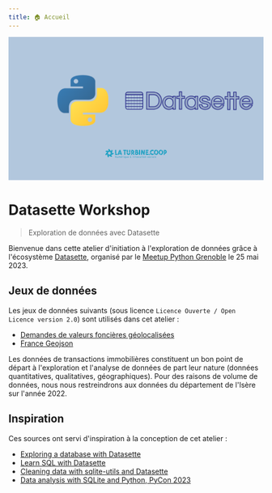 ```yaml
---
title: 🏠 Accueil
---
```


![Cover](static/cover.png)

# Datasette Workshop

> Exploration de données avec Datasette

Bienvenue dans cette atelier d'initiation à l'exploration de données grâce à l'écosystème [Datasette](https://datasette.io), organisé par le [Meetup Python Grenoble](https://meetup-python-grenoble.github.io) le 25 mai 2023.

## Jeux de données

Les jeux de données suivants (sous licence `Licence Ouverte / Open Licence version 2.0`) sont utilisés dans cet atelier :

- [Demandes de valeurs foncières géolocalisées](https://www.data.gouv.fr/fr/datasets/demandes-de-valeurs-foncieres-geolocalisees/)
- [France Geojson](https://github.com/gregoiredavid/france-geojson/)

Les données de transactions immobilières constituent un bon point de départ à l'exploration et l'analyse de données de part leur nature (données quantitatives, qualitatives, géographiques). Pour des raisons de volume de données, nous nous restreindrons aux données du département de l'Isère sur l'année 2022.

## Inspiration

Ces sources ont servi d'inspiration à la conception de cet atelier :

- [Exploring a database with Datasette](https://datasette.io/tutorials/explore)
- [Learn SQL with Datasette](https://datasette.io/tutorials/learn-sql)
- [Cleaning data with sqlite-utils and Datasette](https://datasette.io/tutorials/clean-data)
- [Data analysis with SQLite and Python, PyCon 2023](https://sqlite-tutorial-pycon-2023.readthedocs.io)
